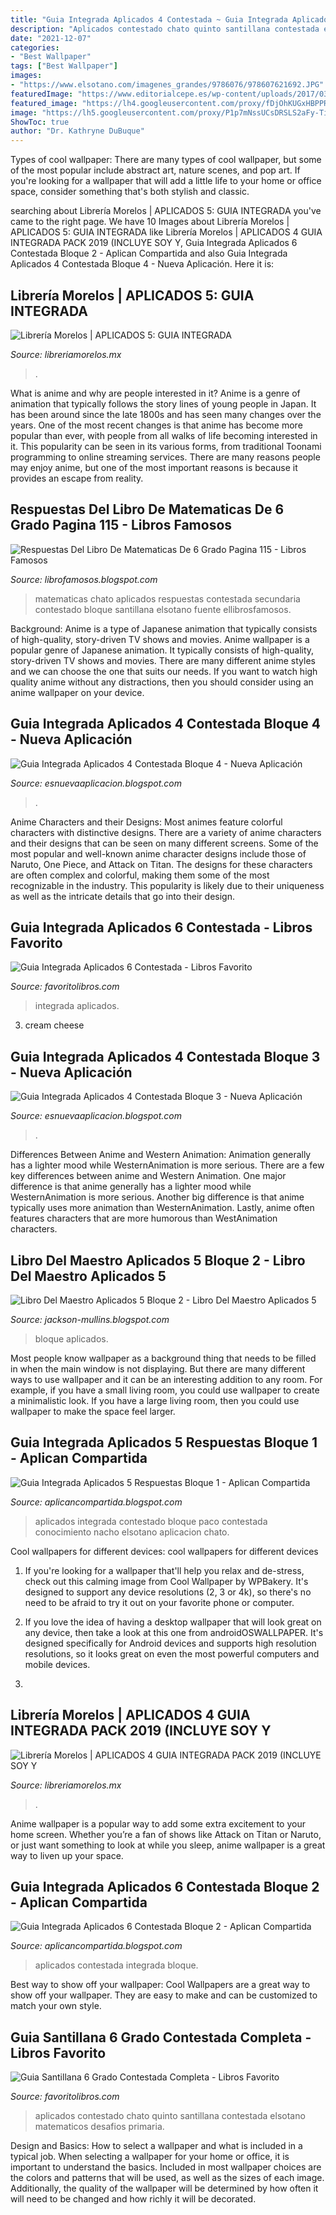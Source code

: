 ```yaml
---
title: "Guia Integrada Aplicados 4 Contestada ~ Guia Integrada Aplicados 6 Contestada Bloque 2"
description: "Aplicados contestado chato quinto santillana contestada elsotano matematicos desafios primaria"
date: "2021-12-07"
categories:
- "Best Wallpaper"
tags: ["Best Wallpaper"]
images:
- "https://www.elsotano.com/imagenes_grandes/9786076/978607621692.JPG"
featuredImage: "https://www.editorialcepe.es/wp-content/uploads/2017/03/9788416941025B.jpg"
featured_image: "https://lh4.googleusercontent.com/proxy/fDjOhKUGxHBPPRORRkf4HlRh5n2hI0lSvB74coPdZ1wfbwZrPTfaObn54wNXEKGXuw=w1200-h630-p-k-no-nu"
image: "https://lh5.googleusercontent.com/proxy/P1p7mNssUCsDRSLS2aFy-TieS3C6xVgC3P5l_7QU0nn2FuJEHjVYDO9FVCUWXS8JwMR7zPmqCiCwJkwNC8-oV5p7W8hqYRuY9FStTBfgJY99bgn4jhA=w1200-h630-p-k-no-nu"
ShowToc: true
author: "Dr. Kathryne DuBuque"
---
```



Types of cool wallpaper:
There are many types of cool wallpaper, but some of the most popular include abstract art, nature scenes, and pop art. If you're looking for a wallpaper that will add a little life to your home or office space, consider something that's both stylish and classic.

	

		
searching about Librería Morelos | APLICADOS 5: GUIA INTEGRADA you've came to the right page. We have 10 Images about Librería Morelos | APLICADOS 5: GUIA INTEGRADA like Librería Morelos | APLICADOS 4 GUIA INTEGRADA PACK 2019 (INCLUYE SOY Y, Guia Integrada Aplicados 6 Contestada Bloque 2 - Aplican Compartida and also Guia Integrada Aplicados 4 Contestada Bloque 4 - Nueva Aplicación. Here it is:
		
    
## Librería Morelos | APLICADOS 5: GUIA INTEGRADA

<img loading=lazy src="https://libreriamorelos.mx/images/assets/portadas/9786076216941.jpg" onerror="this.onerror=null;this.src='https://tse2.mm.bing.net/th?id=OIP.gFyba4S9w13GAg8mhg9KCwAAAA&amp;pid=15.1';" alt="Librería Morelos | APLICADOS 5: GUIA INTEGRADA">

_Source: libreriamorelos.mx_

>. 

	

What is anime and why are people interested in it?
Anime is a genre of animation that typically follows the story lines of young people in Japan. It has been around since the late 1800s and has seen many changes over the years. One of the most recent changes is that anime has become more popular than ever, with people from all walks of life becoming interested in it. This popularity can be seen in its various forms, from traditional Toonami programming to online streaming services. There are many reasons people may enjoy anime, but one of the most important reasons is because it provides an escape from reality.

    
## Respuestas Del Libro De Matematicas De 6 Grado Pagina 115 - Libros Famosos

<img loading=lazy src="https://lh5.googleusercontent.com/proxy/P1p7mNssUCsDRSLS2aFy-TieS3C6xVgC3P5l_7QU0nn2FuJEHjVYDO9FVCUWXS8JwMR7zPmqCiCwJkwNC8-oV5p7W8hqYRuY9FStTBfgJY99bgn4jhA=w1200-h630-p-k-no-nu" onerror="this.onerror=null;this.src='https://tse4.mm.bing.net/th?id=OIP.XSUI6ZffxTUbwzC2UcBUlwAAAA&amp;pid=15.1';" alt="Respuestas Del Libro De Matematicas De 6 Grado Pagina 115 - Libros Famosos">

_Source: librofamosos.blogspot.com_

>matematicas chato aplicados respuestas contestada secundaria contestado bloque santillana elsotano fuente ellibrosfamosos. 

	

Background: Anime is a type of Japanese animation that typically consists of high-quality, story-driven TV shows and movies.
Anime wallpaper is a popular genre of Japanese animation. It typically consists of high-quality, story-driven TV shows and movies. There are many different anime styles and we can choose the one that suits our needs. If you want to watch high quality anime without any distractions, then you should consider using an anime wallpaper on your device.

    
## Guia Integrada Aplicados 4 Contestada Bloque 4 - Nueva Aplicación

<img loading=lazy src="https://www.edimsa.com.mx/img/uploads/books/4236425/medium/9786076216941.jpg" onerror="this.onerror=null;this.src='https://tse2.mm.bing.net/th?id=OIP.GQmGOitdOVvk0Mc4LifXFwAAAA&amp;pid=15.1';" alt="Guia Integrada Aplicados 4 Contestada Bloque 4 - Nueva Aplicación">

_Source: esnuevaaplicacion.blogspot.com_

>. 

	

Anime Characters and their Designs: Most animes feature colorful characters with distinctive designs.
There are a variety of anime characters and their designs that can be seen on many different screens. Some of the most popular and well-known anime character designs include those of Naruto, One Piece, and Attack on Titan. The designs for these characters are often complex and colorful, making them some of the most recognizable in the industry. This popularity is likely due to their uniqueness as well as the intricate details that go into their design.

    
## Guia Integrada Aplicados 6 Contestada - Libros Favorito

<img loading=lazy src="https://lh4.googleusercontent.com/proxy/fDjOhKUGxHBPPRORRkf4HlRh5n2hI0lSvB74coPdZ1wfbwZrPTfaObn54wNXEKGXuw=w1200-h630-p-k-no-nu" onerror="this.onerror=null;this.src='https://tse4.mm.bing.net/th?id=OIP.lO3QDHokMB32hOWUQKhPFgHaHz&amp;pid=15.1';" alt="Guia Integrada Aplicados 6 Contestada - Libros Favorito">

_Source: favoritolibros.com_

>integrada aplicados. 

	

3. cream cheese 

    
## Guia Integrada Aplicados 4 Contestada Bloque 3 - Nueva Aplicación

<img loading=lazy src="https://lh3.googleusercontent.com/proxy/aLxbwqjRmP0ufjKzqsUGZE-u6pOtL3wSTGBamiWO2OVC4HnqdjjpfOS_Jk5mbHOb5kOUeIyWqbaqB2WX1qqxAOh45jJwC1ftFQEew4yqqvA7pxtko3IgG6tE2Ve1Q3rzXAraUsHc2-e0lETKZ-iQ=w1200-h630-p-k-no-nu" onerror="this.onerror=null;this.src='https://tse3.mm.bing.net/th?id=OIP.mVPGAh21jqVjGRZlOuRKmQAAAA&amp;pid=15.1';" alt="Guia Integrada Aplicados 4 Contestada Bloque 3 - Nueva Aplicación">

_Source: esnuevaaplicacion.blogspot.com_

>. 

	

Differences Between Anime and Western Animation: Animation generally has a lighter mood while WesternAnimation is more serious.
There are a few key differences between anime and Western Animation. One major difference is that anime generally has a lighter mood while WesternAnimation is more serious. Another big difference is that anime typically uses more animation than WesternAnimation. Lastly, anime often features characters that are more humorous than WestAnimation characters.

    
## Libro Del Maestro Aplicados 5 Bloque 2 - Libro Del Maestro Aplicados 5

<img loading=lazy src="https://lh6.googleusercontent.com/proxy/yP_LyXLQUSMyUstmDMktMnw8yEyIfbA50OQkTd_W8vE1QPmX1g1CUqQ25HWuG-4hBLqlbbHvA5lpHBcwbWh6AV5YGTy0aP3gW3DDOWMBXuMAnNRODMkVfGJZlua8hluB8TDAKB-Dxw8KEQQjKPlrBFrBKJhqwmuqY8iKB9JLP-XDEHD0vNE=w1200-h630-p-k-no-nu" onerror="this.onerror=null;this.src='https://tse2.mm.bing.net/th?id=OIP.KP6oJEtmv9Z3azc1YMd9uQHaD4&amp;pid=15.1';" alt="Libro Del Maestro Aplicados 5 Bloque 2 - Libro Del Maestro Aplicados 5">

_Source: jackson-mullins.blogspot.com_

>bloque aplicados. 

	

Most people know wallpaper as a background thing that needs to be filled in when the main window is not displaying. But there are many different ways to use wallpaper and it can be an interesting addition to any room. For example, if you have a small living room, you could use wallpaper to create a minimalistic look. If you have a large living room, then you could use wallpaper to make the space feel larger.

    
## Guia Integrada Aplicados 5 Respuestas Bloque 1 - Aplican Compartida

<img loading=lazy src="https://www.elsotano.com/imagenes_grandes/9786076/978607621692.JPG" onerror="this.onerror=null;this.src='https://tse2.mm.bing.net/th?id=OIP.UJBULv8JUZ0M-0YVdyhvjQAAAA&amp;pid=15.1';" alt="Guia Integrada Aplicados 5 Respuestas Bloque 1 - Aplican Compartida">

_Source: aplicancompartida.blogspot.com_

>aplicados integrada contestado bloque paco contestada conocimiento nacho elsotano aplicacion chato. 

	

Cool wallpapers for different devices:
cool wallpapers for different devices 

1. If you're looking for a wallpaper that'll help you relax and de-stress, check out this calming image from Cool Wallpaper by WPBakery. It's designed to support any device resolutions (2, 3 or 4k), so there's no need to be afraid to try it out on your favorite phone or computer.

2. If you love the idea of having a desktop wallpaper that will look great on any device, then take a look at this one from androidOSWALLPAPER. It's designed specifically for Android devices and supports high resolution resolutions, so it looks great on even the most powerful computers and mobile devices.

3.

    
## Librería Morelos | APLICADOS 4 GUIA INTEGRADA PACK 2019 (INCLUYE SOY Y

<img loading=lazy src="https://libreriamorelos.mx/images/assets/portadas/1220190124143.jpg" onerror="this.onerror=null;this.src='https://tse3.mm.bing.net/th?id=OIP.AqwIIksBCw6ScF73DdaZ5gAAAA&amp;pid=15.1';" alt="Librería Morelos | APLICADOS 4 GUIA INTEGRADA PACK 2019 (INCLUYE SOY Y">

_Source: libreriamorelos.mx_

>. 

	

Anime wallpaper is a popular way to add some extra excitement to your home screen. Whether you’re a fan of shows like Attack on Titan or Naruto, or just want something to look at while you sleep, anime wallpaper is a great way to liven up your space.

    
## Guia Integrada Aplicados 6 Contestada Bloque 2 - Aplican Compartida

<img loading=lazy src="https://www.editorialcepe.es/wp-content/uploads/2017/03/9788416941025B.jpg" onerror="this.onerror=null;this.src='https://tse3.mm.bing.net/th?id=OIP.YgxW4GRI9khlm0dXUkpJHgHaKP&amp;pid=15.1';" alt="Guia Integrada Aplicados 6 Contestada Bloque 2 - Aplican Compartida">

_Source: aplicancompartida.blogspot.com_

>aplicados contestada integrada bloque. 

	

Best way to show off your wallpaper:
Cool Wallpapers are a great way to show off your wallpaper. They are easy to make and can be customized to match your own style.

    
## Guia Santillana 6 Grado Contestada Completa - Libros Favorito

<img loading=lazy src="https://lh3.googleusercontent.com/proxy/v1RXVs9TsiH46lMDDU6wOsw36NlU6DQsBgYNO64wTqr_G3mq8ovxqOb8MYVfjH1tcI1qN4cRlWak8F1rotLKelrMxHbfLMv_tlMFRIasIow60Tq1Kd8=w1200-h630-p-k-no-nu" onerror="this.onerror=null;this.src='https://tse2.mm.bing.net/th?id=OIP.Q6K-O6exRpbke-IS6Nh1tQAAAA&amp;pid=15.1';" alt="Guia Santillana 6 Grado Contestada Completa - Libros Favorito">

_Source: favoritolibros.com_

>aplicados contestado chato quinto santillana contestada elsotano matematicos desafios primaria. 

	

Design and Basics: How to select a wallpaper and what is included in a typical job.
When selecting a wallpaper for your home or office, it is important to understand the basics. Included in most wallpaper choices are the colors and patterns that will be used, as well as the sizes of each image. Additionally, the quality of the wallpaper will be determined by how often it will need to be changed and how richly it will be decorated.

